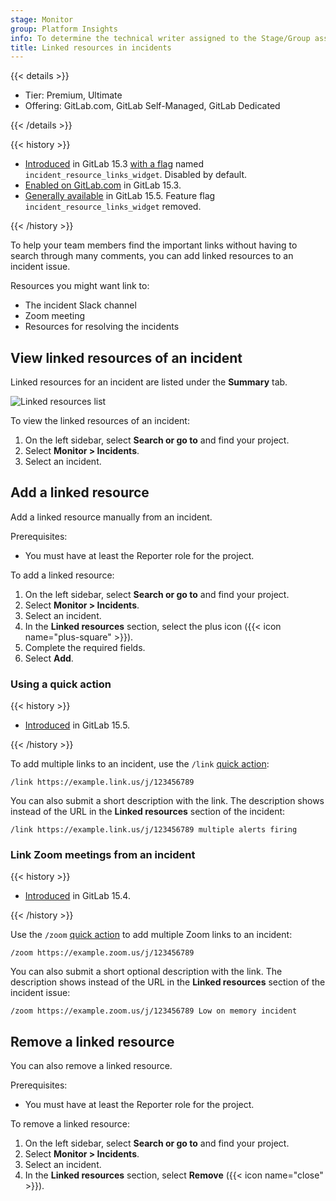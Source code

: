 ```yaml
---
stage: Monitor
group: Platform Insights
info: To determine the technical writer assigned to the Stage/Group associated with this page, see https://handbook.gitlab.com/handbook/product/ux/technical-writing/#assignments
title: Linked resources in incidents
---
```


{{< details >}}

- Tier: Premium, Ultimate
- Offering: GitLab.com, GitLab Self-Managed, GitLab Dedicated

{{< /details >}}

{{< history >}}

- [Introduced](https://gitlab.com/gitlab-org/gitlab/-/issues/230852) in GitLab 15.3 [with a flag](../../administration/feature_flags/_index.md) named `incident_resource_links_widget`. Disabled by default.
- [Enabled on GitLab.com](https://gitlab.com/gitlab-org/gitlab/-/issues/364755) in GitLab 15.3.
- [Generally available](https://gitlab.com/gitlab-org/gitlab/-/issues/364755) in GitLab 15.5. Feature flag `incident_resource_links_widget` removed.

{{< /history >}}

To help your team members find the important links without having to search through many comments,
you can add linked resources to an incident issue.

Resources you might want link to:

- The incident Slack channel
- Zoom meeting
- Resources for resolving the incidents

## View linked resources of an incident

Linked resources for an incident are listed under the **Summary** tab.

![Linked resources list](img/linked_resources_list_v15_3.png)

To view the linked resources of an incident:

1. On the left sidebar, select **Search or go to** and find your project.
1. Select **Monitor > Incidents**.
1. Select an incident.

## Add a linked resource

Add a linked resource manually from an incident.

Prerequisites:

- You must have at least the Reporter role for the project.

To add a linked resource:

1. On the left sidebar, select **Search or go to** and find your project.
1. Select **Monitor > Incidents**.
1. Select an incident.
1. In the **Linked resources** section, select the plus icon ({{< icon name="plus-square" >}}).
1. Complete the required fields.
1. Select **Add**.

### Using a quick action

{{< history >}}

- [Introduced](https://gitlab.com/gitlab-org/gitlab/-/issues/374964) in GitLab 15.5.

{{< /history >}}

To add multiple links to an incident, use the `/link`
[quick action](../../user/project/quick_actions.md):

```plaintext
/link https://example.link.us/j/123456789
```

You can also submit a short description with the link.
The description shows instead of the URL in the **Linked resources** section of the incident:

```plaintext
/link https://example.link.us/j/123456789 multiple alerts firing
```

### Link Zoom meetings from an incident

{{< history >}}

- [Introduced](https://gitlab.com/gitlab-org/gitlab/-/issues/230853) in GitLab 15.4.

{{< /history >}}

Use the `/zoom` [quick action](../../user/project/quick_actions.md) to add multiple Zoom links to an incident:

```plaintext
/zoom https://example.zoom.us/j/123456789
```

You can also submit a short optional description with the link. The description shows instead of the URL in the **Linked resources** section of the incident issue:

```plaintext
/zoom https://example.zoom.us/j/123456789 Low on memory incident
```

## Remove a linked resource

You can also remove a linked resource.

Prerequisites:

- You must have at least the Reporter role for the project.

To remove a linked resource:

1. On the left sidebar, select **Search or go to** and find your project.
1. Select **Monitor > Incidents**.
1. Select an incident.
1. In the **Linked resources** section, select **Remove** ({{< icon name="close" >}}).
